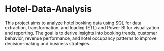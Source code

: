 # Hotel-Data-Analysis
This project aims to analyze hotel booking data using SQL for data extraction, transformation, and loading (ETL) and Power BI for visualization and reporting. The goal is to derive insights into booking trends, customer behavior, revenue performance, and hotel occupancy patterns to improve decision-making and business strategies.
